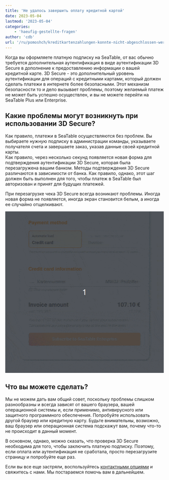 ```yaml
---
title: 'Не удалось завершить оплату кредитной картой'
date: 2023-05-04
lastmod: '2023-05-04'
categories:
    - 'haeufig-gestellte-fragen'
author: 'cdb'
url: '/ru/pomoshch/kreditkartenzahlungen-konnte-nicht-abgeschlossen-werden'
---
```


Когда вы оформляете платную подписку на SeaTable, от вас обычно требуется дополнительная аутентификация в виде аутентификации 3D Secure в дополнение к предоставлению информации о вашей кредитной карте. 3D Secure - это дополнительный уровень аутентификации для операций с кредитными картами, который должен сделать платежи в интернете более безопасными. Этот механизм безопасности то и дело вызывает проблемы, поэтому желаемый платеж не может быть успешно осуществлен, и вы не можете перейти на SeaTable Plus или Enterprise.

## Какие проблемы могут возникнуть при использовании 3D Secure?

Как правило, платежи в SeaTable осуществляются без проблем. Вы выбираете нужную подписку в администрации команды, указываете получателя счета и завершаете заказ, указав данные своей кредитной карты.  
Как правило, через несколько секунд появляется новая форма для подтверждения аутентификации 3D Secure, которая была перезагружена вашим банком. Методы подтверждения 3D Secure различаются в зависимости от банка. Как правило, однако, этот шаг должен быть выполнен для того, чтобы платеж в SeaTable был авторизован и принят для будущих платежей.

При перезагрузке чека 3D Secure всегда возникают проблемы. Иногда новая форма не появляется, иногда экран становится белым, а иногда ее случайно отщелкивают.

![Оплата с помощью 3D Secure](images/3d_secure_payment.gif)

## Что вы можете сделать?

Мы не можем дать вам общий совет, поскольку проблемы слишком разнообразны и всегда зависят от вашего браузера, вашей операционной системы и, если применимо, антивирусного или защитного программного обеспечения. Попробуйте использовать другой браузер или кредитную карту. Будьте внимательны, возможно, ваш браузер или операционная система подскажут вам, почему что-то не происходит в данный момент.

В основном, однако, можно сказать, что проверка 3D Secure необходима для того, чтобы заключить платную подписку. Поэтому, если оплата или аутентификация не сработала, просто перезагрузите страницу и попробуйте еще раз.

Если вы все еще застряли, воспользуйтесь [контактными опциями](https://seatable.io/ru/kontakt/) и свяжитесь с нами. Мы постараемся помочь вам в дальнейшем.
